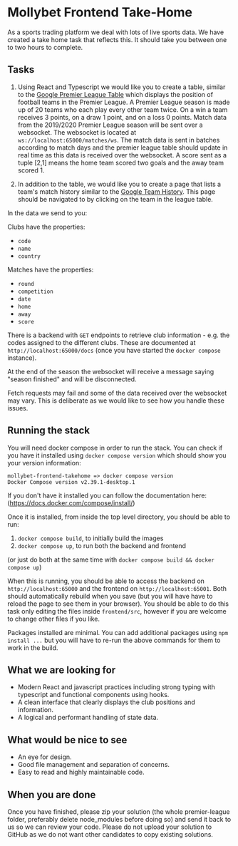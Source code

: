 # Mollybet Frontend Take-Home

As a sports trading platform we deal with lots of live sports data. We have created a take home task that reflects this. It should take you between one to two hours to complete.

## Tasks

1. Using React and Typescript we would like you to create a table, similar to the [Google Premier League Table](https://www.google.com/search?q=premier+league+table&oq=premier+league+table#sie=lg;/g/11sk7gnh6c;2;/m/02_tc;st;fp;1;;;) which displays the position of football teams in the Premier League. A Premier League season is made up of 20 teams who each play every other team twice. On a win a team receives 3 points, on a draw 1 point, and on a loss 0 points. Match data from the 2019/2020 Premier League season will be sent over a websocket. The websocket is located at `ws://localhost:65000/matches/ws`. The match data is sent in batches according to match days and the premier league table should update in real time as this data is received over the websocket. A score sent as a tuple [2,1] means the home team scored two goals and the away team scored 1.

2. In addition to the table, we would like you to create a page that lists a team's match history similar to the [Google Team History](https://www.google.com/search?q=premier+league+table&oq=premier+league+table#sie=t;/m/02b0xq;2;;mt;fp;1;;;). This page should be navigated to by clicking on the team in the league table.

In the data we send to you:

Clubs have the properties:

- `code`
- `name`
- `country`

Matches have the properties:

- `round`
- `competition`
- `date`
- `home`
- `away`
- `score`

There is a backend with `GET` endpoints to retrieve club information - e.g. the codes assigned to the different clubs. These are documented at `http://localhost:65000/docs` (once you have started the `docker compose` instance).

At the end of the season the websocket will receive a message saying "season finished" and will be disconnected.

Fetch requests may fail and some of the data received over the websocket may vary. This is deliberate as we would like to see how you handle these issues.

## Running the stack

You will need docker compose in order to run the stack. You can check if you have it installed using `docker compose version` which should show you your version information:

```
mollybet-frontend-takehome => docker compose version
Docker Compose version v2.39.1-desktop.1
```

If you don't have it installed you can follow the documentation here: (https://docs.docker.com/compose/install/)

Once it is installed, from inside the top level directory, you should be able to run:

1. `docker compose build`, to initially build the images
2. `docker compose up`, to run both the backend and frontend

(or just do both at the same time with `docker compose build && docker compose up`)

When this is running, you should be able to access the backend on `http://localhost:65000` and the frontend on `http://localhost:65001`. Both should automatically rebuild when you save (but you will have have to reload the page to see them in your browser). You should be able to do this task only editing the files inside `frontend/src`, however if you are welcome to change other files if you like.

Packages installed are minimal. You can add additional packages using `npm install ...` but you will have to re-run the above commands for them to work in the build.

## What we are looking for

- Modern React and javascript practices including strong typing with typescript and functional components using hooks.
- A clean interface that clearly displays the club positions and information.
- A logical and performant handling of state data.

## What would be nice to see

- An eye for design.
- Good file management and separation of concerns.
- Easy to read and highly maintainable code.

## When you are done

Once you have finished, please zip your solution (the whole premier-league folder, preferably delete node_modules before doing so) and send it back to us so we can review your code. Please do not upload your solution to GitHub as we do not want other candidates to copy existing solutions.
